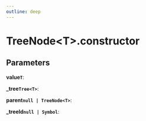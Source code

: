 ```yaml
---
outline: deep
---
```


# **TreeNode&lt;T&gt;.constructor**

## ****Parameters****

**value`T`**: 

**_tree`Tree<T>`**: 

**parent`null | TreeNode<T>`**: 

**_treeId`null | Symbol`**: 

